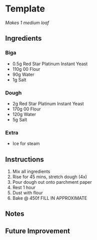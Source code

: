 # Template
_Makes 1 medium loaf_

## Ingredients

### Biga
- 0.5g Red Star Platinum Instant Yeast
- 110g 00 Flour
- 90g Water
- 1g Salt

### Dough
- 2g Red Star Platinum Instant Yeast
- 170g 00 Flour
- 120g Water
- 5g Salt

### Extra
- Ice for steam

## Instructions
1. Mix all ingredients
2. Rise for 45 mins, stretch dough (4x)
4. Pour dough out onto parchment paper
5. Rest 1 hour
6. Dust with flour
7. Bake @ 450f FILL IN APPROXIMATE

## Notes

## Future Improvement